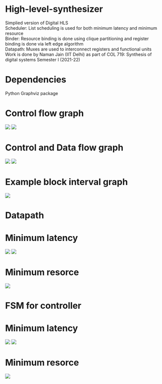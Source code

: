 # High-level-synthesizer
Simplied version of Digital HLS <br />
Scheduler: List scheduling is used for both minimum latency and minimum resource <br />
Binder: Resource binding is done using clique partitioning and register binding is done via left edge algorithm <br />
Datapath: Muxes are used to interconnect registers and functional units <br />
Work is done by Naman Jain (IIT Delhi) as part of COL 719: Synthesis of digital systems Semester I (2021-22)

# Dependencies
Python Graphviz package

# Control flow graph
![](Output_images/gcd_HDL_cfg.png)
![](Output_images/modulo_HDL_cfg.png)

# Control and Data flow graph
![](Output_images/gcd_HDL_cdfg.png)
![](Output_images/modulo_HDL_cdfg.png)

# Example block interval graph
![](Output_fimages/block_4_interval.svg)

# Datapath
# Minimum latency
![](Output_images/gcd_HDLdatapath_min_latency.png)
![](Output_images/modulo_HDLdatapath.png)

# Minimum resorce
![](Output_images/gcd_HDLdatapath_MIN_r.png)

# FSM for controller
# Minimum latency
![](Output_images/gcd_HDL_fsm_min_latency.png)
![](Output_images/modulo_HDL_fsm.png)

# Minimum resorce
![](Output_images/gcd_HDL_fsm_min_r.png)
